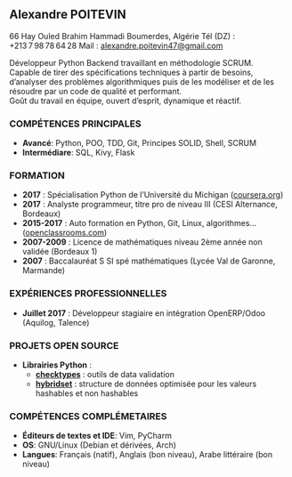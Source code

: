 ## Alexandre POITEVIN

66 Hay Ouled Brahim
Hammadi
Boumerdes, Algérie
Tél (DZ) : +213 7 98 78 64 28
Mail :
[alexandre.poitevin47@gmail.com](mailto:alexandre.poitevin47@gmail.com)

Développeur Python Backend travaillant en méthodologie SCRUM.  
Capable de tirer des spécifications techniques à partir de besoins,
d’analyser des problèmes algorithmiques puis de les modéliser et de les
résoudre par un code de qualité et performant.  
Goût du travail en équipe, ouvert d’esprit, dynamique et réactif.

### COMPÉTENCES PRINCIPALES

  - **Avancé**: Python, POO, TDD, Git, Principes SOLID, Shell, SCRUM
  - **Intermédiare**: SQL, Kivy, Flask

### FORMATION

  - **2017** : Spécialisation Python de l’Université du Michigan
    ([coursera.org](https://www.coursera.org/account/accomplishments/specialization/746NYVF4PLYH))
  - **2017** : Analyste programmeur, titre pro de niveau III (CESI
    Alternance, Bordeaux)
  - **2015-2017** : Auto formation en Python, Git, Linux, algorithmes...
    ([openclassrooms.com](https://openclassrooms.com/fr))
  - **2007-2009** : Licence de mathématiques niveau 2ème année non
    validée (Bordeaux 1)
  - **2007** : Baccalauréat S SI spé mathématiques (Lycée Val de
    Garonne, Marmande)

### EXPÉRIENCES PROFESSIONNELLES

  - **Juillet 2017** : Développeur stagiaire en intégration OpenERP/Odoo
    (Aquilog, Talence)

### PROJETS OPEN SOURCE

  - **Librairies Python** :
    - [**checktypes**](https://pypi.org/project/checktypes) : outils
      de data validation
    - [**hybridset**](https://pypi.org/project/hybridset) : structure de données optimisée pour les valeurs hashables et
      non hashables

### COMPÉTENCES COMPLÉMETAIRES

  - **Éditeurs de textes et IDE**: Vim, PyCharm
  - **OS**: GNU/Linux (Debian et dérivées, Arch)
  - **Langues**: Français (natif), Anglais (bon niveau), Arabe
    littéraire (bon niveau)
